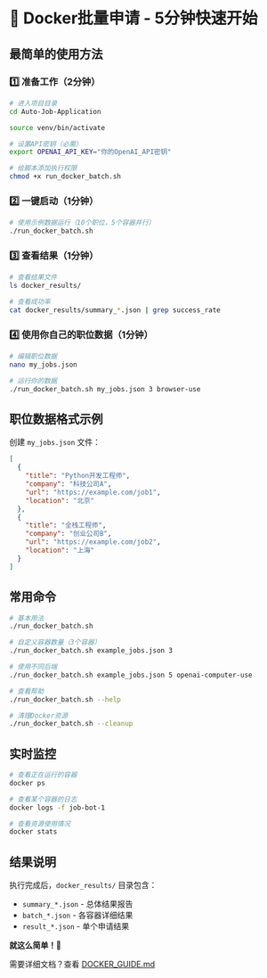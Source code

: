 # 🚀 Docker批量申请 - 5分钟快速开始

## 最简单的使用方法

### 1️⃣ 准备工作（2分钟）
```bash
# 进入项目目录
cd Auto-Job-Application

source venv/bin/activate

# 设置API密钥（必需）
export OPENAI_API_KEY="你的OpenAI_API密钥"

# 给脚本添加执行权限
chmod +x run_docker_batch.sh
```

### 2️⃣ 一键启动（1分钟）
```bash
# 使用示例数据运行（10个职位，5个容器并行）
./run_docker_batch.sh
```

### 3️⃣ 查看结果（1分钟）
```bash
# 查看结果文件
ls docker_results/

# 查看成功率
cat docker_results/summary_*.json | grep success_rate
```

### 4️⃣ 使用你自己的职位数据（1分钟）
```bash
# 编辑职位数据
nano my_jobs.json

# 运行你的数据
./run_docker_batch.sh my_jobs.json 3 browser-use
```

## 职位数据格式示例

创建 `my_jobs.json` 文件：
```json
[
  {
    "title": "Python开发工程师",
    "company": "科技公司A", 
    "url": "https://example.com/job1",
    "location": "北京"
  },
  {
    "title": "全栈工程师",
    "company": "创业公司B",
    "url": "https://example.com/job2", 
    "location": "上海"
  }
]
```

## 常用命令

```bash
# 基本用法
./run_docker_batch.sh

# 自定义容器数量（3个容器）
./run_docker_batch.sh example_jobs.json 3

# 使用不同后端
./run_docker_batch.sh example_jobs.json 5 openai-computer-use

# 查看帮助
./run_docker_batch.sh --help

# 清理Docker资源
./run_docker_batch.sh --cleanup
```

## 实时监控

```bash
# 查看正在运行的容器
docker ps

# 查看某个容器的日志
docker logs -f job-bot-1

# 查看资源使用情况
docker stats
```

## 结果说明

执行完成后，`docker_results/` 目录包含：
- `summary_*.json` - 总体结果报告
- `batch_*.json` - 各容器详细结果
- `result_*.json` - 单个申请结果

**就这么简单！🎉**

需要详细文档？查看 [DOCKER_GUIDE.md](DOCKER_GUIDE.md)

